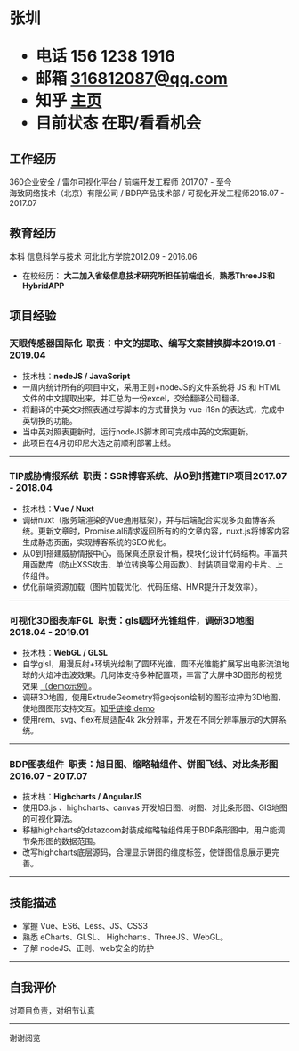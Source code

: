 <h1>
  <span>张圳</span>
  <ul>
    <li><span>电话 </span>156 1238 1916</li>
    <li><span>邮箱 </span> <a href="mailto:316812087@qq.com">316812087@qq.com</a></li>
    <li><span>知乎 </span> <a href="https://www.zhihu.com/people/zhang-zhen-37-18/posts">主页</a></li>
    <li><span>目前状态 </span> 在职/看看机会</li>
  </ul>
</h1>

## 工作经历

360企业安全 / 雷尔可视化平台 / 前端开发工程师 <span class="right">2017.07 - 至今</span><br>
海致网络技术（北京）有限公司 / BDP产品技术部 / 可视化开发工程师<span class="right">2016.07 - 2017.07</span>

## 教育经历

本科 信息科学与技术 河北北方学院<span class="right">2012.09 - 2016.06</span><br>
* 在校经历： **大二加入省级信息技术研究所担任前端组长，熟悉ThreeJS和HybridAPP**

## 项目经验

### 天眼传感器国际化<span class="role">&nbsp;&nbsp;职责：中文的提取、编写文案替换脚本</span><span class="right">2019.01 - 2019.04</span>
* 技术栈：**nodeJS / JavaScript**
* 一周内统计所有的项目中文，采用正则+nodeJS的文件系统将 JS 和 HTML 文件的中文提取出来，并汇总为一份excel，交给翻译公司翻译。
* 将翻译的中英文对照表通过写脚本的方式替换为 vue-i18n 的表达式，完成中英切换的功能。
* 当中英对照表更新时，运行nodeJS脚本即可完成中英的文案更新。
* 此项目在4月初印尼大选之前顺利部署上线。

---

### TIP威胁情报系统<span class="role">&nbsp;&nbsp;职责：SSR博客系统、从0到1搭建TIP项目</span><span class="right">2017.07 - 2018.04</span>
* 技术栈：**Vue / Nuxt**
* 调研nuxt（服务端渲染的Vue通用框架），并与后端配合实现多页面博客系统。更新文章时，Promise.all请求返回所有的的文章内容，nuxt.js将博客内容生成静态页面，实现博客系统的SEO优化。
* 从0到1搭建威胁情报中心，高保真还原设计稿，模块化设计代码结构。丰富共用函数库（防止XSS攻击、单位转换等公用函数）、封装项目常用的卡片、上传组件。
* 优化前端资源加载（图片加载优化、代码压缩、HMR提升开发效率）。

---

### 可视化3D图表库FGL<span class="role">&nbsp;&nbsp;职责：glsl圆环光锥组件，调研3D地图</span><span class="right">2018.04 - 2019.01</span>
* 技术栈：**WebGL / GLSL**
* 自学glsl，用漫反射+环境光绘制了圆环光锥，圆环光锥能扩展写出电影流浪地球的火焰冲击波效果。几何体支持多种配置项，丰富了大屏中3D图形的视觉效果 <a href="https://codepen.io/aprildove/pen/pZzMJZ">（demo示例）</a>。
* 调研3D地图，使用ExtrudeGeometry将geojson绘制的图形拉抻为3D地图，使地图图形支持交互。<a href="https://zhuanlan.zhihu.com/p/36888256">知乎链接</a><a href="https://codepen.io/aprildove/pen/GdGaEX"> demo </a>
* 使用rem、svg、flex布局适配4k 2k分辨率，开发在不同分辨率展示的大屏系统。

---

### BDP图表组件<span class="role">&nbsp;&nbsp;职责：旭日图、缩略轴组件、饼图飞线、对比条形图</span><span class="right">2016.07 - 2017.07</span>
* 技术栈：**Highcharts / AngularJS**
* 使用D3.js 、highcharts、canvas 开发旭日图、树图、对比条形图、GIS地图的可视化算法。
* 移植highcharts的datazoom封装成缩略轴组件用于BDP条形图中，用户能调节条形图的数据范围。
* 改写highcharts底层源码，合理显示饼图的维度标签，使饼图信息展示更完善。
  
---

## 技能描述
* 掌握 Vue、ES6、Less、JS、CSS3
* 熟悉 eCharts、GLSL、 Highcharts、ThreeJS、WebGL。
* 了解 nodeJS、正则、web安全的防护

---

## 自我评价
 对项目负责，对细节认真

---

<span class="footer">谢谢阅览</span>
